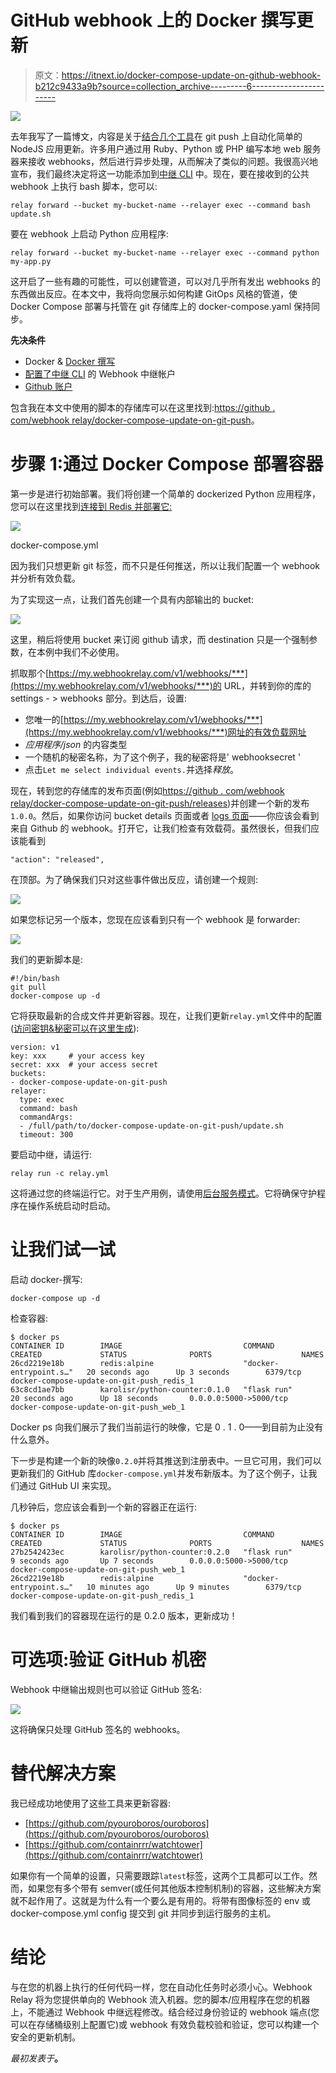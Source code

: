 # GitHub webhook 上的 Docker 撰写更新

> 原文：<https://itnext.io/docker-compose-update-on-github-webhook-b212c9433a9b?source=collection_archive---------6----------------------->

![](img/66c0a84ddf57b0f6d51707e40fd9796a.png)

去年我写了一篇博文，内容是关于[结合几个工具](https://webhookrelay.com/blog/2018/07/17/auto-deploy-on-git-push)在 git push 上自动化简单的 NodeJS 应用更新。许多用户通过用 Ruby、Python 或 PHP 编写本地 web 服务器来接收 webhooks，然后进行异步处理，从而解决了类似的问题。我很高兴地宣布，我们最终决定将这一功能添加到[中继 CLI](https://webhookrelay.com/v1/installation/cli) 中。现在，要在接收到的公共 webhook 上执行 bash 脚本，您可以:

```
relay forward --bucket my-bucket-name --relayer exec --command bash update.sh
```

要在 webhook 上启动 Python 应用程序:

```
relay forward --bucket my-bucket-name --relayer exec --command python my-app.py
```

这开启了一些有趣的可能性，可以创建管道，可以对几乎所有发出 webhooks 的东西做出反应。在本文中，我将向您展示如何构建 GitOps 风格的管道，使 Docker Compose 部署与托管在 git 存储库上的 docker-compose.yaml 保持同步。

**先决条件**

*   Docker & [Docker 撰写](https://docs.docker.com/compose/install/)
*   [配置了](https://my.webhookrelay.com/login)[中继 CLI](https://webhookrelay.com/v1/installation/cli) 的 Webhook 中继帐户
*   [Github 账户](https://github.com)

包含我在本文中使用的脚本的存储库可以在这里找到:[https://github . com/webhook relay/docker-compose-update-on-git-push](https://github.com/webhookrelay/docker-compose-update-on-git-push)。

# 步骤 1:通过 Docker Compose 部署容器

第一步是进行初始部署。我们将创建一个简单的 dockerized Python 应用程序，您可以在这里找到[连接到 Redis 并部署它:](https://github.com/webhookrelay/docker-compose-update-on-git-push)

![](img/0b3bce7f45fa441ccea140da141250c1.png)

docker-compose.yml

因为我们只想更新 git 标签，而不只是任何推送，所以让我们配置一个 webhook 并分析有效负载。

为了实现这一点，让我们首先创建一个具有内部输出的 bucket:

![](img/5a47cf08791a4dacf6f7e34a32f10da5.png)

这里，稍后将使用 bucket 来订阅 github 请求，而 destination 只是一个强制参数，在本例中我们不必使用。

抓取那个[https://my.webhookrelay.com/v1/webhooks/***](https://my.webhookrelay.com/v1/webhooks/***)的 URL，并转到你的库的 settings - > webhooks 部分。到达后，设置:

*   您唯一的[https://my.webhookrelay.com/v1/webhooks/***](https://my.webhookrelay.com/v1/webhooks/***)网址的有效负载网址
*   *应用程序/json* 的内容类型
*   一个随机的秘密名称，为了这个例子，我的秘密将是' webhooksecret '
*   点击`Let me select individual events.`并选择*释放*。

现在，转到您的存储库的发布页面(例如[https://github . com/webhook relay/docker-compose-update-on-git-push/releases](https://github.com/webhookrelay/docker-compose-update-on-git-push/releases))并创建一个新的发布`1.0.0`。然后，如果你访问 bucket details 页面或者 [logs 页面](https://my.webhookrelay.com/logs)——你应该会看到来自 Github 的 webhook。打开它，让我们检查有效载荷。虽然很长，但我们应该能看到

```
"action": "released",
```

在顶部。为了确保我们只对这些事件做出反应，请创建一个规则:

![](img/97e94095111466bd3f8af8ec7726be12.png)

如果您标记另一个版本，您现在应该看到只有一个 webhook 是 forwarder:

![](img/70849c251b253bd921150dfda562cce5.png)

我们的更新脚本是:

```
#!/bin/bash
git pull
docker-compose up -d
```

它将获取最新的合成文件并更新容器。现在，让我们更新`relay.yml`文件中的配置([访问密钥&秘密可以在这里生成](https://my.webhookrelay.com/tokens)):

```
version: v1
key: xxx     # your access key
secret: xxx  # your access secret
buckets:
- docker-compose-update-on-git-push
relayer:
  type: exec
  command: bash
  commandArgs:
  - /full/path/to/docker-compose-update-on-git-push/update.sh
  timeout: 300
```

要启动中继，请运行:

```
relay run -c relay.yml
```

这将通过您的终端运行它。对于生产用例，请使用[后台服务模式](https://webhookrelay.com/v1/installation/background-service)。它将确保守护程序在操作系统启动时启动。

# 让我们试一试

启动 docker-撰写:

```
docker-compose up -d
```

检查容器:

```
$ docker ps
CONTAINER ID        IMAGE                           COMMAND                  CREATED             STATUS              PORTS                    NAMES
26cd2219e18b        redis:alpine                    "docker-entrypoint.s…"   20 seconds ago      Up 3 seconds        6379/tcp                 docker-compose-update-on-git-push_redis_1
63c8cd1ae7bb        karolisr/python-counter:0.1.0   "flask run"              20 seconds ago      Up 18 seconds       0.0.0.0:5000->5000/tcp   docker-compose-update-on-git-push_web_1
```

Docker ps 向我们展示了我们当前运行的映像，它是 0 . 1 . 0——到目前为止没有什么意外。

下一步是构建一个新的映像`0.2.0`并将其推送到注册表中。一旦它可用，我们可以更新我们的 GitHub 库`docker-compose.yml`并发布新版本。为了这个例子，让我们通过 GitHub UI 来实现。

几秒钟后，您应该会看到一个新的容器正在运行:

```
$ docker ps
CONTAINER ID        IMAGE                           COMMAND                  CREATED             STATUS              PORTS                    NAMES
27b2542423ec        karolisr/python-counter:0.2.0   "flask run"              9 seconds ago       Up 7 seconds        0.0.0.0:5000->5000/tcp   docker-compose-update-on-git-push_web_1
26cd2219e18b        redis:alpine                    "docker-entrypoint.s…"   10 minutes ago      Up 9 minutes        6379/tcp                 docker-compose-update-on-git-push_redis_1
```

我们看到我们的容器现在运行的是 0.2.0 版本，更新成功！

# 可选项:验证 GitHub 机密

Webhook 中继输出规则也可以验证 GitHub 签名:

![](img/1fd27ff8b1e342391bbd472dadd346a2.png)

这将确保只处理 GitHub 签名的 webhooks。

# 替代解决方案

我已经成功地使用了这些工具来更新容器:

*   [https://github.com/pyouroboros/ouroboros](https://github.com/pyouroboros/ouroboros)
*   [https://github.com/containrrr/watchtower](https://github.com/containrrr/watchtower)

如果你有一个简单的设置，只需要跟踪`latest`标签，这两个工具都可以工作。然而，如果您有多个带有 semver(或任何其他版本控制机制)的容器，这些解决方案就不起作用了。这就是为什么有一个要么是有用的。将带有图像标签的 env 或 docker-compose.yml config 提交到 git 并同步到运行服务的主机。

# 结论

与在您的机器上执行的任何代码一样，您在自动化任务时必须小心。Webhook Relay 将为您提供单向的 Webhook 流入机器。您的脚本/应用程序在您的机器上，不能通过 Webhook 中继远程修改。结合经过身份验证的 webhook 端点(您可以在存储桶级别上配置它)或 webhook 有效负载校验和验证，您可以构建一个安全的更新机制。

*最初发表于*[](https://webhookrelay.com/blog/2019/09/02/docker-compose-update-on-github-webhooks/)**。**